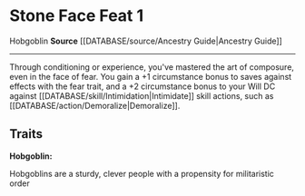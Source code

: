 ﻿---
feat: Stone Face
id: '2369'
level: '1'
name: Stone Face
rarity: Common
source: '[[DATABASE/source/Ancestry Guide|Ancestry Guide]]'
trait:
- '[[DATABASE/trait/Hobgoblin|Hobgoblin]]'
type: Feat

---
# Stone Face <span class="item-type">Feat 1</span>

<span class="item-trait">Hobgoblin</span>
**Source** [[DATABASE/source/Ancestry Guide|Ancestry Guide]]

---
Through conditioning or experience, you've mastered the art of composure, even in the face of fear. You gain a +1 circumstance bonus to saves against effects with the fear trait, and a +2 circumstance bonus to your Will DC against [[DATABASE/skill/Intimidation|Intimidate]] skill actions, such as [[DATABASE/action/Demoralize|Demoralize]].

## Traits

**Hobgoblin:**

Hobgoblins are a sturdy, clever people with a propensity for militaristic order